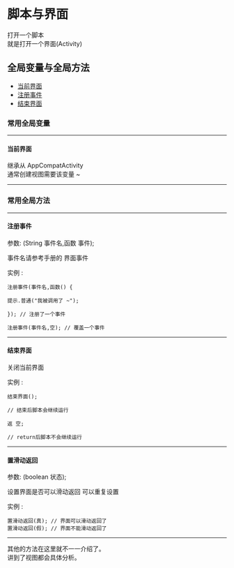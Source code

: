 # 脚本与界面

打开一个脚本  
就是打开一个界面(Activity)

## 全局变量与全局方法
* [当前界面](#当前界面)
* [注册事件](#注册事件)
* [结束界面](#结束界面)

### 常用全局变量
---
#### 当前界面
继承从 AppCompatActivity  
通常创建视图需要该变量 ~  

---

### 常用全局方法
---
#### 注册事件

参数: (String 事件名,函数 事件);  

事件名请参考手册的 界面事件  

实例 :  

```
注册事件(事件名,函数() {

提示.普通("我被调用了 ~");

}); // 注册了一个事件

注册事件(事件名,空); // 覆盖一个事件

```
---
#### 结束界面

关闭当前界面  

实例 : 
```
结束界面(); 

// 结束后脚本会继续运行

返 空;

// return后脚本不会继续运行

```
---
#### 置滑动返回

参数: (boolean 状态);  

设置界面是否可以滑动返回 可以重复设置  

实例 : 
```
置滑动返回(真); // 界面可以滑动返回了
置滑动返回(假); // 界面不能滑动返回了
```
---
其他的方法在这里就不一一介绍了。  
讲到了视图都会具体分析。
